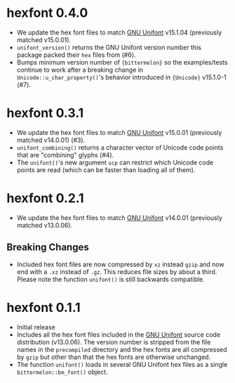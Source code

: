 hexfont 0.4.0
=============

* We update the hex font files to match [GNU Unifont](http://unifoundry.com/unifont/index.html) v15.1.04 (previously matched v15.0.01).
* `unifont_version()` returns the GNU Unifont version number this package packed their `hex` files from (#6).
* Bumps minimum version number of `{bittermelon}` so the examples/tests continue to work after a breaking change 
  in `Unicode::u_char_property()`'s behavior introduced in `{Unicode}` v15.1.0-1 (#7).

hexfont 0.3.1
=============

* We update the hex font files to match [GNU Unifont](http://unifoundry.com/unifont/index.html) v15.0.01 (previously matched v14.0.01) (#3).
* `unifont_combining()` returns a character vector of Unicode code points that are "combining" glyphs (#4).
* The `unifont()`'s new argument `ucp` can restrict which Unicode code points are read (which can be faster than loading all of them).

hexfont 0.2.1
=============

* We update the hex font files to match [GNU Unifont](http://unifoundry.com/unifont/index.html) v14.0.01 (previously matched v13.0.06).

Breaking Changes
----------------

* Included hex font files are now compressed by `xz` instead `gzip`
  and now end with a `.xz` instead of `.gz`.
  This reduces file sizes by about a third.
  Please note the function `unifont()` is still backwards compatible.

hexfont 0.1.1
=============

* Initial release
* Includes all the hex font files included in the [GNU Unifont](http://unifoundry.com/unifont/index.html) 
  source code distribution (v13.0.06).
  The version number is stripped from the file names in the `precompiled` directory and
  the hex fonts are all compressed by `gzip` but other than that the hex fonts are otherwise unchanged.
* The function `unifont()` loads in several GNU Unifont hex files as a
  single `bittermelon::bm_font()` object.
